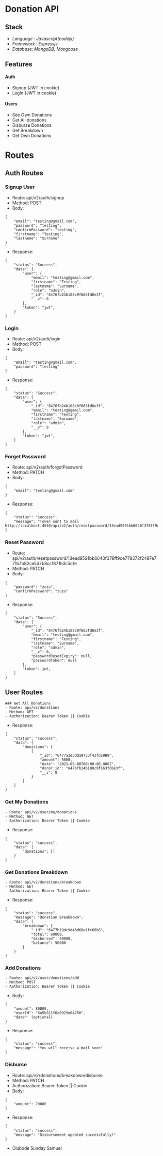 # Donation API

## Stack
- *Language : Javascript(nodejs)*
- *Framework : Expressjs*
- *Database: MongoDB, Mongoose*

## Features
#### Auth
- Signup (JWT in cookie)
- Login (JWT in cookie)

#### Users
- See Own Donations
- Get All donations
- Disburse Donations
- Get Breakdown
- Get Own Donations


# Routes
## Auth Routes
### Signup User
- Route: api/v2/auth/signup
- Method: POST
- Body: 
```
{
    "email": "testing@gmail.com",
    "password": "testing",
    "confirmPassword": "testing",
    "firstname": "Testing",
    "lastname": "Surname"
}
```
- Response:
```
{
    "status": "Success",
    "data": {
        "user": {
            "email": "testing@gmail.com",
            "firstname": "Testing",
            "lastname": "Surname",
            "role": "admin",
            "_id": "6476fb24b108c9f663fd8e3f",
            "__v": 0
        },
        "token": "jwt",
    }
}
```

### Login
- Route: api/v2/auth/login
- Method: POST
- Body: 
```
{
    "email": "testing@gmail.com",
    "password": "testing"
}
```

- Response:
```
{
    "status": "Success",
    "data": {
        "user": {
            "_id": "6476fb24b108c9f663fd8e3f",
            "email": "testing@gmail.com",
            "firstname": "Testing",
            "lastname": "Surname",
            "role": "admin",
            "__v": 0
        },
        "token": "jwt",
    }
}
```
### Forget Password
- Route: api/v2/auth/forgotPassword
- Method: PATCH
- Body: 
```
{
    "email": "testing@gmail.com"
}
```

- Response:
```
{
    "status": "success",
    "message": "Token sent to mail http://localhost:4040/api/v2/auth/resetpassword/13ead9591bb6040f378ff9ce778372f2487e771b7b82ce5d7b8ccf871b3c5c1e"
}
```

### Reset Password
- Route: api/v2/auth/resetpassword/13ead9591bb6040f378ff9ce778372f2487e771b7b82ce5d7b8ccf871b3c5c1e
- Method: PATCH
- Body: 
```
{
    "password": "zuzu",
    "confirmPassword": "zuzu"
}
```

- Response:
```
{
    "status": "Success",
    "data": {
        "user": {
            "_id": "6476fb24b108c9f663fd8e3f",
            "email": "testing@gmail.com",
            "firstname": "Testing",
            "lastname": "Surname",
            "role": "admin",
            "__v": 0,
            "passwordResetExpiry": null,
            "passwordToken": null
        },
        "token": jwt,
    }
}
```
## User Routes
```
### Get All Donations
- Route: api/v2/donations
- Method: GET
- Authorization: Bearer Token || Cookie
```
- Response:
```
{
    "status": "success",
    "data": {
        "donations": [
            {
                "_id": "6477a3e3dd19733f43fd2989",
                "amount": 5000,
                "date": "2023-06-08T00:00:00.000Z",
                "donor_id": "6476fb24b108c9f663fd8e3f",
                "__v": 0
            }
        ]
    }
}
```
### Get My Donations
```
- Route: api/v2/user/me/donations
- Method: GET
- Authorization: Bearer Token || Cookie
```
- Response:
```
{
    "status": "success",
    "data": {
        "donations": []
    }
}
```
### Get Donations Breakdown
```
- Route: api/v2/donations/breakdown
- Method: GET
- Authorization: Bearer Token || Cookie

```
- Response:
```
{
    "status": "success",
    "message": "Donation Breakdown",
    "data": {
        "breakdown": {
            "_id": "6477b19dc9d43d68e1fc66b8",
            "total": 90000,
            "disbursed": 40000,
            "balance": 50000
        }
    }
}
```

### Add Donations
```
- Route: api/v2/user/donations/add
- Method: POST
- Authorization: Bearer Token || Cookie
```
- Body:
```
{
    "amount": 80000,
    "userId": "6a5b811f6a0929e04250",
    "date": (optional)
}
```
- Response:
```
{
    "status": "success",
    "message": "You will receive a mail soon"
}
```
### Disburse
- Route: api/v2/donations/breakdown/disburse
- Method: PATCH
- Authorization: Bearer Token || Cookie
- Body:
```
{
    "amount": 20000
}
```
- Response:
```
{
    "status": "success",
    "message": "Disbursement updated successfully!"
}
```

- Olubode Sunday Samuel